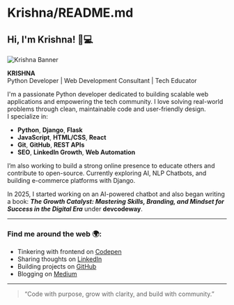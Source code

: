 <!--
**DEVKrishna-7/DEVKrishna-7** is a ✨ _special_ ✨ repository because its `README.md` (this file) appears on your GitHub profile.

Here are some ideas to get you started:

- 🔭 I’m currently working on ...
- 🌱 I’m currently learning ...
- 👯 I’m looking to collaborate on ...
- 🤔 I’m looking for help with ...
- 💬 Ask me about ...
- 📫 How to reach me: ...
- 😄 Pronouns: ...
- ⚡ Fun fact: ...
-->

# Krishna/README.md

## Hi, I'm Krishna! 👋💻

![Krishna Banner](https://drive.google.com/file/d/1WmUHpKD_MLGdppsdh9SRY5BQYxflahU-/view?usp=drivesdk) <!-- Optional: Add a personal illustration or banner -->

**KRISHNA**  
Python Developer | Web Development Consultant | Tech Educator  

I'm a passionate Python developer dedicated to building scalable web applications and empowering the tech community. I love solving real-world problems through clean, maintainable code and user-friendly design.  
I specialize in:
- **Python**, **Django**, **Flask**
- **JavaScript**, **HTML/CSS**, **React**
- **Git**, **GitHub**, **REST APIs**
- **SEO**, **LinkedIn Growth**, **Web Automation**

I’m also working to build a strong online presence to educate others and contribute to open-source. Currently exploring AI, NLP Chatbots, and building e-commerce platforms with Django.

In 2025, I started working on an AI-powered chatbot and also began writing a book: _**The Growth Catalyst: Mastering Skills, Branding, and Mindset for Success in the Digital Era**_ under **devcodeway**.

---

### Find me around the web 🌍:
  
- Tinkering with frontend on [Codepen](https://codepen.io/yourprofile)  
- Sharing thoughts on [LinkedIn](https://linkedin.com/in/yourprofile)  
- Building projects on [GitHub](https://github.com/yourusername)  
- Blogging on [Medium](https://medium.com/@yourusername)

---

> “Code with purpose, grow with clarity, and build with community.”
